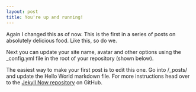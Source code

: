 ```yaml
---
layout: post
title: You're up and running!
---
```


Again I changed  this as of now. This is the first in a series of posts on absolutely delicious food. Like this, so do we.

Next you can update your site name, avatar and other options using the _config.yml file in the root of your repository (shown below).



The easiest way to make your first post is to edit this one. Go into /_posts/ and update the Hello World markdown file. For more instructions head over to the [Jekyll Now repository](https://github.com/barryclark/jekyll-now) on GitHub.
